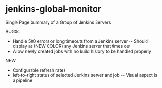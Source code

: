 jenkins-global-monitor
======================

Single Page Summary of a Group of Jenkins Servers

BUGSs
- Handle 500 errors or long timeouts from a Jenkins server
-- Should display as (NEW COLOR) any Jenkins server that times out
- Allow newly created jobs with no build history to be handled properly

NEW 
- Configurable refresh rates
- left-to-right status of selected Jenkins server and job 
-- Visual aspect is a pipeline








